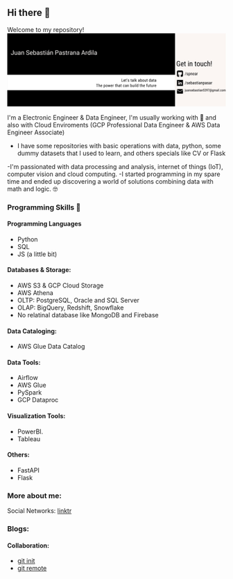 ## Hi there 👋

Welcome to my repository!
![](banner.jpg)

I'm a Electronic Engineer & Data Engineer, I'm usually working with 🐍 and also with Cloud Enviroments (GCP Professional Data Engineer & AWS Data Engineer Associate)

- I have some repositories with basic operations with data, python, some dummy datasets that I used to learn, and others specials like CV or Flask

-I'm passionated with data processing and analysis, internet of things (IoT), computer vision and cloud computing. 
-I started programming in my spare time and ended up discovering a world of solutions combining data with math and logic. 🤓

### Programming Skills 📑

#### Programming Languages
- Python
- SQL
- JS (a little bit)
  
#### Databases & Storage:
- AWS S3 & GCP Cloud Storage
- AWS Athena
- OLTP: PostgreSQL, Oracle and SQL Server
- OLAP: BigQuery, Redshift, Snowflake
- No relatinal database like MongoDB and Firebase
  
#### Data Cataloging:
- AWS Glue Data Catalog
  
#### Data Tools:
- Airflow
- AWS Glue
- PySpark
- GCP Dataproc
  
#### Visualization Tools:
- PowerBI.
- Tableau

#### Others: 
- FastAPI
- Flask

### More about me:

Social Networks: [linktr](http://linktr.ee/sebastianpasar)

### Blogs:

#### Collaboration:
  - [git init](https://lauralpezb.medium.com/git-init-7cc0c1d4547d)
  - [git remote](https://lauralpezb.medium.com/git-remote-9b90c18cb78e)




<!---
spnear/spnear is a ✨ special ✨ repository because its `README.md` (this file) appears on your GitHub profile.
You can click the Preview link to take a look at your changes.
--->
